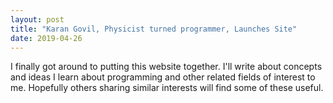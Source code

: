 ```yaml
---
layout: post
title: "Karan Govil, Physicist turned programmer, Launches Site"
date: 2019-04-26
---
```


I finally got around to putting this website together. I'll write about concepts and ideas I learn about programming and other related fields of interest to me. Hopefully others sharing similar interests will find some of these useful. 
